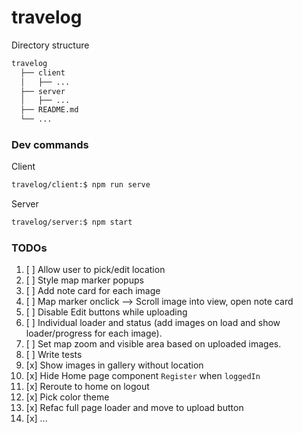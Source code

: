 # travelog

Directory structure

```bash
travelog
  ├── client
  │   ├── ...
  ├── server
  │   ├── ...
  ├── README.md
  └── ...
```

### Dev commands

Client

```bash
travelog/client:$ npm run serve
```

Server

```bash
travelog/server:$ npm start
```

### TODOs

1. [ ] Allow user to pick/edit location
2. [ ] Style map marker popups
3. [ ] Add note card for each image
4. [ ] Map marker onclick --> Scroll image into view, open note card
5. [ ] Disable Edit buttons while uploading
6. [ ] Individual loader and status (add images on load and show loader/progress for each image).
7. [ ] Set map zoom and visible area based on uploaded images.
8. [ ] Write tests
9. [x] Show images in gallery without location
10. [x] Hide Home page component `Register` when `loggedIn`
11. [x] Reroute to home on logout
12. [x] Pick color theme
13. [x] Refac full page loader and move to upload button
14. [x] ...
